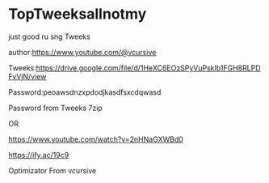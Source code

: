 # TopTweeksallnotmy
just good ru sng Tweeks


author:https://www.youtube.com/@vcursive


Tweeks:https://drive.google.com/file/d/1HeXC6EOzSPyVuPskIb1FGH8RLPDFvVjN/view


Password:peoawsdnzxpdodjkasdfsxcdqwasd


Password from Tweeks 7zip

OR

https://www.youtube.com/watch?v=2nHNaGXWBd0

https://ify.ac/19c9 

Optimizator From vcursive
